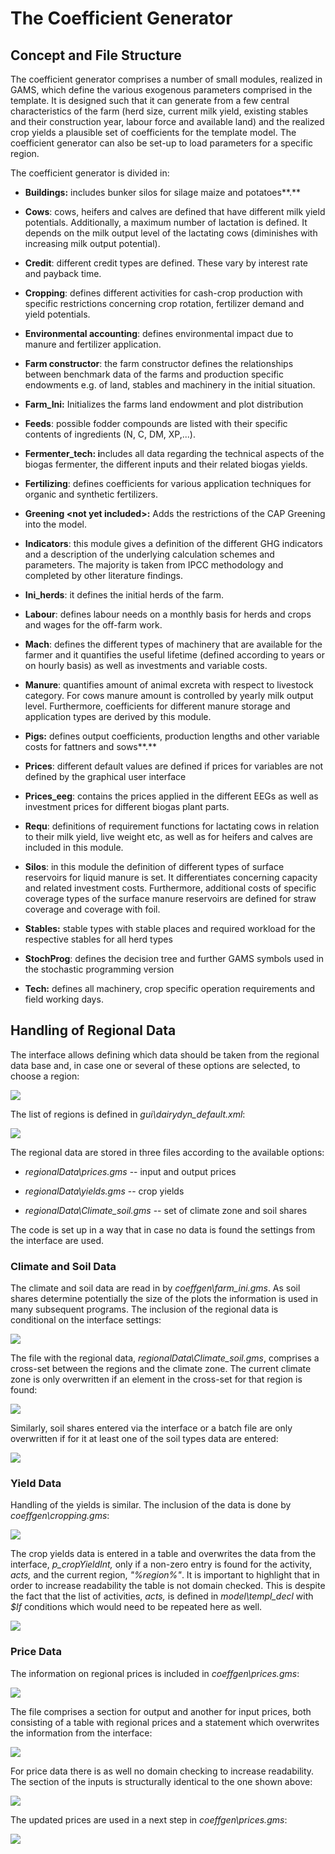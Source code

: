 # The Coefficient Generator


## Concept and File Structure

The coefficient generator comprises a number of small modules, realized
in GAMS, which define the various exogenous parameters comprised in the
template. It is designed such that it can generate from a few central
characteristics of the farm (herd size, current milk yield, existing
stables and their construction year, labour force and available land)
and the realized crop yields a plausible set of coefficients for the
template model. The coefficient generator can also be set-up to load
parameters for a specific region.

The coefficient generator is divided in:

-   **Buildings:** includes bunker silos for silage maize and
    potatoes**.**

-   **Cows**: cows, heifers and calves are defined that have different
    milk yield potentials. Additionally, a maximum number of lactation
    is defined. It depends on the milk output level of the lactating
    cows (diminishes with increasing milk output potential).

-   **Credit**: different credit types are defined. These vary by
    interest rate and payback time.

-   **Cropping**: defines different activities for cash-crop production
    with specific restrictions concerning crop rotation, fertilizer
    demand and yield potentials.

-   **Environmental accounting**: defines environmental impact due to
    manure and fertilizer application.

-   **Farm constructor**: the farm constructor defines the relationships
    between benchmark data of the farms and production specific
    endowments e.g. of land, stables and machinery in the initial
    situation.

-   **Farm\_Ini:** Initializes the farms land endowment and plot
    distribution

-   **Feeds**: possible fodder compounds are listed with their specific
    contents of ingredients (N, C, DM, XP,\...).

-   **Fermenter\_tech: i**ncludes all data regarding the technical
    aspects of the biogas fermenter, the different inputs and their
    related biogas yields.

-   **Fertilizing**: defines coefficients for various application
    techniques for organic and synthetic fertilizers.

-   **Greening \<not yet included\>:** Adds the restrictions of the CAP
    Greening into the model.

-   **Indicators**: this module gives a definition of the different GHG
    indicators and a description of the underlying calculation schemes
    and parameters. The majority is taken from IPCC methodology and
    completed by other literature findings.

-   **Ini\_herds**: it defines the initial herds of the farm.

-   **Labour**: defines labour needs on a monthly basis for herds and
    crops and wages for the off-farm work.

-   **Mach**: defines the different types of machinery that are
    available for the farmer and it quantifies the useful lifetime
    (defined according to years or on hourly basis) as well as
    investments and variable costs.

-   **Manure**: quantifies amount of animal excreta with respect to
    livestock category. For cows manure amount is controlled by yearly
    milk output level. Furthermore, coefficients for different manure
    storage and application types are derived by this module.

-   **Pigs:** defines output coefficients, production lengths and other
    variable costs for fattners and sows**.**

-   **Prices**: different default values are defined if prices for
    variables are not defined by the graphical user interface

-   **Prices\_eeg**: contains the prices applied in the different EEGs
    as well as investment prices for different biogas plant parts.

-   **Requ**: definitions of requirement functions for lactating cows in
    relation to their milk yield, live weight etc, as well as for
    heifers and calves are included in this module.

-   **Silos**: in this module the definition of different types of
    surface reservoirs for liquid manure is set. It differentiates
    concerning capacity and related investment costs. Furthermore,
    additional costs of specific coverage types of the surface manure
    reservoirs are defined for straw coverage and coverage with foil.

-   **Stables:** stable types with stable places and required workload
    for the respective stables for all herd types

-   **StochProg**: defines the decision tree and further GAMS symbols
    used in the stochastic programming version

-   **Tech:** defines all machinery, crop specific operation
    requirements and field working days.

## Handling of Regional Data


The interface allows defining which data should be taken from the
regional data base and, in case one or several of these options are
selected, to choose a region:

![](/media/image225.png)

The list of regions is defined in *gui\\dairydyn\_default.xml*:

![](/media/image226.png)

The regional data are stored in three files according to the available
options:

-   *regionalData\\prices.gms* -- input and output prices

-   *regionalData\\yields.gms* -- crop yields

-   *regionalData\\Climate\_soil.gms* -- set of climate zone and soil
    shares

The code is set up in a way that in case no data is found the settings
from the interface are used.

### Climate and Soil Data

The climate and soil data are read in by *coeffgen\\farm\_ini.gms*. As
soil shares determine potentially the size of the plots the information
is used in many subsequent programs. The inclusion of the regional data
is conditional on the interface settings:

![](/media/image227.png)

The file with the regional data, *regionalData\\Climate\_soil.gms*,
comprises a cross-set between the regions and the climate zone. The
current climate zone is only overwritten if an element in the cross-set
for that region is found:

![](/media/image228.png)

Similarly, soil shares entered via the interface or a batch file are
only overwritten if for it at least one of the soil types data are
entered:

![](/media/image229.png)

### Yield Data

Handling of the yields is similar. The inclusion of the data is done by
*coeffgen\\cropping.gms*:

![](/media/image230.png)

The crop yields data is entered in a table and overwrites the data from
the interface, *p\_cropYieldInt,* only if a non-zero entry is found for
the activity, *acts,* and the current region, *"%region%"*. It is
important to highlight that in order to increase readability the table
is not domain checked. This is despite the fact that the list of
activities, *acts,* is defined in *model\\templ\_decl* with *\$If*
conditions which would need to be repeated here as well.

![](/media/image231.png)

### Price Data

The information on regional prices is included in
*coeffgen\\prices.gms*:

![](/media/image232.png)

The file comprises a section for output and another for input prices,
both consisting of a table with regional prices and a statement which
overwrites the information from the interface:

![](/media/image233.png)

For price data there is as well no domain checking to increase
readability. The section of the inputs is structurally identical to the
one shown above:

![](/media/image234.png)

The updated prices are used in a next step in *coeffgen\\prices.gms*:

![](/media/image235.png)
